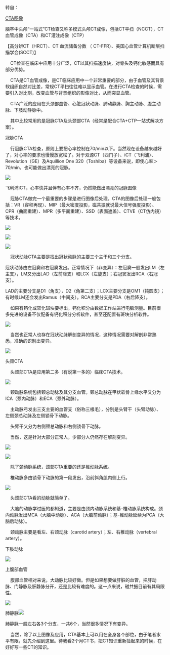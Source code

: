 转自：  
  
[CTA图像](https://mp.weixin.qq.com/s?__biz=MzI1NzU4Njg2OQ==&mid=2247485678&idx=1&sn=eac9f8a6cc3db49cfccd66b704c841bf "CTA图像")

脑卒中头颅“一站式”CT检查又称多模式头颅CT成像，包括CT平扫（NCCT），CT血管成像（CTA）和CT灌注成像（CTP）

【高分辨CT（HRCT）、CT 血流储备分数 （ CT-FFR）、美国心血管计算机断层扫描学会(SCCT)】

&nbsp;&nbsp;&nbsp;&nbsp;CT检查在临床中应用十分广泛，CT以其扫描速度快，对骨头及钙化敏感而具有部分优势。

&nbsp;&nbsp;&nbsp;&nbsp;CTA是CT血管成像，是CT临床应用中一个非常重要的部分，由于血管及其背景软组织自然对比差，常规CT平扫往往难以显示血管。在进行CTA检查的时候，需要引入对比剂，改变血管与背景组织的影像对比，从而突显血管。

&nbsp;&nbsp;&nbsp;&nbsp;CTA广泛的应用在头颈部血管、心脏冠状动脉、肺动静脉、胸主动脉、腹主动脉、下肢动静脉中。

&nbsp;&nbsp;&nbsp;&nbsp;其中比较常用的是冠脉CTA及头颈部CTA（经常是配合CTA+CTP一站式解决方案）。

冠脉CTA

&nbsp;&nbsp;&nbsp;&nbsp;行冠脉CTA检查，原则上要把心率控制在70/min以下。当然现在设备越来越好了，对心率的要求也慢慢放宽松了。对于双源CT（西门子）、iCT（飞利浦）、Revolution（GE）及Aquillion One 320（Toshiba）等设备来说，即使心率＞70/min，也可能做出漂亮的冠脉。

![](vx_images/210392918246223.jpeg)

飞利浦iCT，心率快并且伴有心率不齐，仍然能做出漂亮的冠脉图像

&nbsp;&nbsp;&nbsp;&nbsp;冠脉CTA做完一个最重要的步骤是进行图像后处理。CTA的图像后处理一般包括：VR（容积再现）、MIP（最大密度投影，磁共振就说最大信号强度投影）、CPR（曲面重建）、MPR（多平面重建）、SSD（表面遮盖）、CTVE（CT仿内镜）等技术。

![](vx_images/207312918251643.jpeg)

![](vx_images/204952918235642.jpeg)

![](vx_images/202862918241428.jpeg)

&nbsp;&nbsp;&nbsp;&nbsp;冠状动脉CTA主要是找出冠状动脉的主要三个主干和三个分支。

冠状动脉由左冠窦和右冠窦发出。正常情况下（非变异）：左冠窦一般发出LM（左主支），LM又分出LAD（左前降支）和LCX（左旋支）；右冠窦发出RCA（右冠支）。

LAD的主要分支是D1（角支），D2（角第二支）；LCX主要分支是OM1（钝圆支）；有时候LM还会发出Ramus（中间支）。RCA主要分支是PDA（右后降支）。

&nbsp;&nbsp;&nbsp;&nbsp;如果有钙化或软化斑块要标出，钙化积分由数据工作站进行电脑测量。目前很多先进的设备不仅配备有钙化积分分析软件，甚至还配置有斑块分析软件。

![](vx_images/200772918254731.jpeg)

&nbsp;&nbsp;&nbsp;&nbsp;当然也正常人也存在冠状动脉解剖变异的情况，这种情况需要对解剖非常熟悉，准确的识别出变异。

![](vx_images/197682918262544.jpeg)

头颈CTA

&nbsp;&nbsp;&nbsp;&nbsp;头颈部CTA是应用第二多（有说第一多的）临床CTA技术。

![](vx_images/194592918247049.jpeg)

&nbsp;&nbsp;&nbsp;&nbsp;颈动脉系统包括颈总动脉及其分支血管。颈总动脉在甲状软骨上缘水平又分为ICA（颈内动脉）和ECA（颈外动脉）。

&nbsp;&nbsp;&nbsp;&nbsp;主动脉弓发出三支主要的血管支（俗称三根毛），分别是头臂干（头臂动脉）、左侧颈总动脉及左侧锁骨下动脉。

&nbsp;&nbsp;&nbsp;&nbsp;头臂干又分为右侧颈总动脉和右侧锁骨下动脉。

&nbsp;&nbsp;&nbsp;&nbsp;当然，这是针对大部分正常人，少部分人仍然存在解剖变异。

![](vx_images/192502918256413.jpeg)

![](vx_images/190422918244036.jpeg)

&nbsp;&nbsp;&nbsp;&nbsp;除了颈动脉系统，颈部CTA重要的还是椎动脉系统。

&nbsp;&nbsp;&nbsp;&nbsp;椎动脉多由锁骨下动脉的第一段发出，沿前斜角肌内侧上行。

![](vx_images/188352918237481.jpeg)

&nbsp;&nbsp;&nbsp;&nbsp;头颈部CTA看的动脉就简单了。

&nbsp;&nbsp;&nbsp;&nbsp;大脑的动脉学过医的都知道，主要是由颈内动脉系统和基-椎动脉系统构成。颈内动脉发出MCA（大脑中动脉）、ACA（大脑前动脉）；基-椎动脉延续为PCA（大脑后动脉）。

&nbsp;&nbsp;&nbsp;&nbsp;颈动脉主要是看左、右颈动脉（carotid artery）；左、右椎动脉（vertebral artery）。

下肢动脉

![](vx_images/186092918235071.jpeg)

上腹部血管

&nbsp;&nbsp;&nbsp;&nbsp;腹部血管相对来说，大动脉比较好做。但是如果想要做肝脏的血管，把肝动脉、门静脉及肝静脉分开，还是比较有难度的。这一点来说，磁共振目前有其局限性。

![](vx_images/184022918241945.jpeg)

肺静脉![](vx_images/181452918248861.jpeg)

肺静脉一般左右各3个分支，一共6个，当然很多情况下有变异。

&nbsp;&nbsp;&nbsp;&nbsp;当然，除了以上图像及应用，CTA基本上可以用在全身各个部位，由于笔者水平有限，就先介绍到这里。待我看2个月CT书，把CT知识重新捡起来的时候，在好好写一些CT的知识。